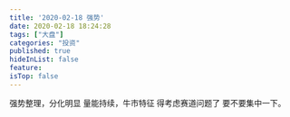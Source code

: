 ```yaml
---
title: '2020-02-18 强势'
date: 2020-02-18 18:24:28
tags: ["大盘"]
categories: "投资"
published: true
hideInList: false
feature: 
isTop: false
---
```

强势整理，分化明显
量能持续，牛市特征
得考虑赛道问题了
要不要集中一下。
<!-- more -->
